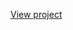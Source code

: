 [View project](https://github.com/mharuf/Enabling-and-configuring-Windows-Firewall/blob/main/Enabling%20and%20configuring%20Windows%20Firewall.pdf)
